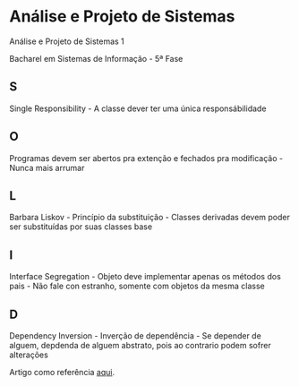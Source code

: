 Análise e Projeto de Sistemas
========

Análise e Projeto de Sistemas 1

Bacharel em Sistemas de Informação - 5ª Fase


<h2>S</h2>Single Responsibility - A classe dever ter uma única responsábilidade
<h2>O</h2>Programas devem ser abertos pra extenção e fechados pra modificação - Nunca mais arrumar
<h2>L</h2>Barbara Liskov - Princípio da substituição - Classes derivadas devem poder ser substituídas por suas classes base
<h2>I</h2>Interface Segregation - Objeto deve implementar apenas os métodos dos pais - Não fale con estranho, somente com objetos da mesma classe
<h2>D</h2>Dependency Inversion - Inverção de dependência - Se depender de alguem, depdenda de alguem abstrato, pois ao contrario podem sofrer alterações


Artigo como referência <a href="http://robsoncastilho.com.br/2013/03/21/principios-solid-principio-de-substituicao-de-liskov-lsp/" target="blank">aqui</a>.
